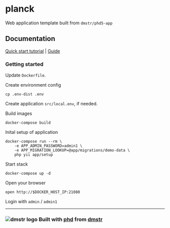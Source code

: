 planck
======

Web application template built from `dmstr/phd5-app`

## Documentation

[Quick start tutorial](http://phd.dmstr.io/en/docs/guide/tutorials/quick-start-planck.md) | [Guide](https://github.com/dmstr/docs-phd5/blob/master/guide/README.md)

### Getting started

Update `Dockerfile`.

Create environment config

    cp .env-dist .env
    
Create application `src/local.env`, if needed.    

Build images

    docker-compose build
    
Inital setup of application    

    docker-compose run --rm \
        -e APP_ADMIN_PASSWORD=admin1 \
        -e APP_MIGRATION_LOOKUP=@app/migrations/demo-data \
        php yii app/setup
        
Start stack
        
    docker-compose up -d

Open your browser
 
    open http://$DOCKER_HOST_IP:21080

Login with `admin` / `admin1`    

---

### ![dmstr logo](http://t.phundament.com/dmstr-16-cropped.png) Built with [phd](http://phd.dmstr.io) from [dmstr](http://diemeisterei.de)
